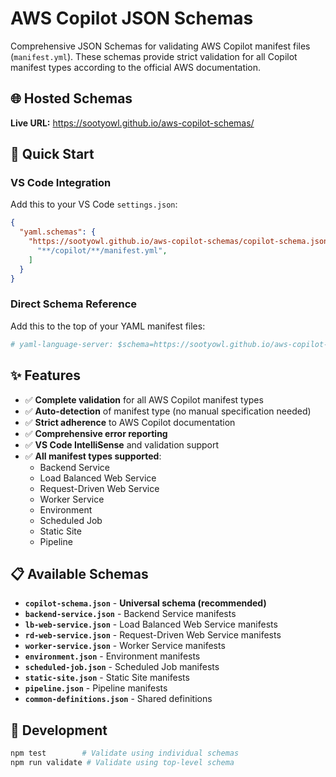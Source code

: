# AWS Copilot JSON Schemas

Comprehensive JSON Schemas for validating AWS Copilot manifest files (`manifest.yml`). These schemas provide strict validation for all Copilot manifest types according to the official AWS documentation.

## 🌐 Hosted Schemas

**Live URL:** https://sootyowl.github.io/aws-copilot-schemas/

## 🚀 Quick Start

### VS Code Integration
Add this to your VS Code `settings.json`:
```json
{
  "yaml.schemas": {
    "https://sootyowl.github.io/aws-copilot-schemas/copilot-schema.json": [
      "**/copilot/**/manifest.yml",
    ]
  }
}
```

### Direct Schema Reference
Add this to the top of your YAML manifest files:
```yaml
# yaml-language-server: $schema=https://sootyowl.github.io/aws-copilot-schemas/copilot-schema.json
```

## ✨ Features

- ✅ **Complete validation** for all AWS Copilot manifest types
- ✅ **Auto-detection** of manifest type (no manual specification needed)
- ✅ **Strict adherence** to AWS Copilot documentation
- ✅ **Comprehensive error reporting** 
- ✅ **VS Code IntelliSense** and validation support
- ✅ **All manifest types supported**:
  - Backend Service
  - Load Balanced Web Service
  - Request-Driven Web Service
  - Worker Service
  - Environment
  - Scheduled Job
  - Static Site
  - Pipeline

## 📋 Available Schemas

- **`copilot-schema.json`** - **Universal schema (recommended)**
- **`backend-service.json`** - Backend Service manifests
- **`lb-web-service.json`** - Load Balanced Web Service manifests
- **`rd-web-service.json`** - Request-Driven Web Service manifests
- **`worker-service.json`** - Worker Service manifests
- **`environment.json`** - Environment manifests
- **`scheduled-job.json`** - Scheduled Job manifests
- **`static-site.json`** - Static Site manifests
- **`pipeline.json`** - Pipeline manifests
- **`common-definitions.json`** - Shared definitions

## 🔧 Development

```bash
npm test        # Validate using individual schemas
npm run validate # Validate using top-level schema
```